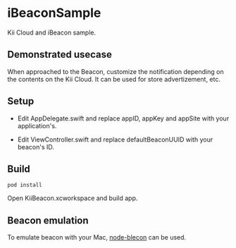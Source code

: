 # iBeaconSample
Kii Cloud and iBeacon sample.

## Demonstrated usecase
When approached to the Beacon,
customize the notification depending on the contents on the Kii Cloud.
It can be used for store advertizement, etc.

## Setup

- Edit AppDelegate.swift and replace appID, appKey and appSite with your
application's.

- Edit ViewController.swift and replace defaultBeaconUUID with your beacon's
ID.

## Build
```shell
pod install
```
Open KiiBeacon.xcworkspace and build app.

## Beacon emulation
To emulate beacon with your Mac,
[node-blecon](https://github.com/sandeepmistry/node-bleacon)
can be used.

